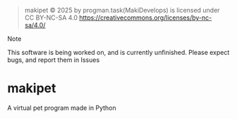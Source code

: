 
>makipet © 2025 by progman.task(MakiDevelops) is licensed under CC BY-NC-SA 4.0
>https://creativecommons.org/licenses/by-nc-sa/4.0/

>[!NOTE]
>This software is being worked on, and is currently unfinished. Please expect bugs, and report
>them in Issues

# makipet
A virtual pet program made in Python
